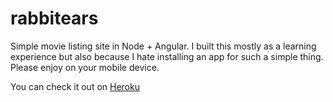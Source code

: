 rabbitears
==========

Simple movie listing site in Node + Angular.  I built this mostly as a learning experience but also because I hate installing an app for such a simple thing.  Please enjoy on your mobile device.

You can check it out on [Heroku](https://rabbitears.herokuapp.com/)
